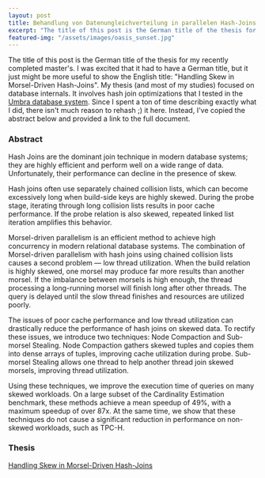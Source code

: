 ```yaml
---
layout: post
title: Behandlung von Datenungleichverteilung in parallelen Hash-Joins
excerpt: "The title of this post is the German title of the thesis for my recently completed master's. I was excited that it had to have a German title, but it just might be more useful to show the English title: \"Handling Skew in Morsel-Driven Hash-Joins\"..."
featured-img: "/assets/images/oasis_sunset.jpg"
---
```

The title of this post is the German title of the thesis for my recently completed master's. 
I was excited that it had to have a German title, but it just might be more useful to show the English title: "Handling Skew in Morsel-Driven Hash-Joins".
My thesis (and most of my studies) focused on database internals.
It involves hash join optimizations that I tested in the [Umbra database system](https://umbra-db.com/).
Since I spent a ton of time describing exactly what I did, there isn't much reason to rehash ;) it here. 
Instead, I've copied the abstract below and provided a link to the full document.


### Abstract
Hash Joins are the dominant join technique in modern database systems; they are highly efficient and perform well on a wide range of data. 
Unfortunately, their performance can decline in the presence of skew.

Hash joins often use separately chained collision lists, which can become excessively long when build-side keys are highly skewed. During the probe stage, iterating through long collision lists results in poor cache performance. 
If the probe relation is also skewed, repeated linked list iteration amplifies this behavior.

Morsel-driven parallelism is an efficient method to achieve high concurrency in
modern relational database systems. The combination of Morsel-driven parallelism
with hash joins using chained collision lists causes a second problem — low thread
utilization. When the build relation is highly skewed, one morsel may produce far
more results than another morsel. If the imbalance between morsels is high enough,
the thread processing a long-running morsel will finish long after other threads. The
query is delayed until the slow thread finishes and resources are utilized poorly.

The issues of poor cache performance and low thread utilization can drastically
reduce the performance of hash joins on skewed data. To rectify these issues, we introduce two techniques: Node Compaction and Sub-morsel Stealing. Node Compaction
gathers skewed tuples and copies them into dense arrays of tuples, improving cache
utilization during probe. Sub-morsel Stealing allows one thread to help another thread
join skewed morsels, improving thread utilization.

Using these techniques, we improve the execution time of queries on many skewed
workloads. On a large subset of the Cardinality Estimation benchmark, these methods
achieve a mean speedup of 49%, with a maximum speedup of over 87x. At the same
time, we show that these techniques do not cause a significant reduction in performance
on non-skewed workloads, such as TPC-H.



### Thesis
[Handling Skew in Morsel-Driven Hash-Joins](/assets/files/ParkerTimminsMasterThesis.pdf)

